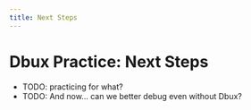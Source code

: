 ```yaml
---
title: Next Steps
---
```


# Dbux Practice: Next Steps

* TODO: practicing for what?
* TODO: And now... can we better debug even without Dbux?